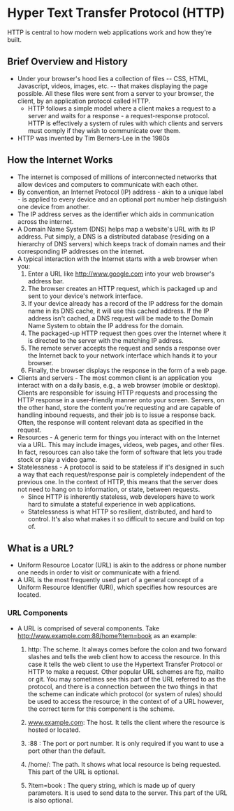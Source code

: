 # Hyper Text Transfer Protocol (HTTP)

HTTP is central to how modern web applications work and how they're built. 

## Brief Overview and History

* Under your browser's hood lies a collection of files -- CSS, HTML, Javascript, videos, images, etc. -- that makes displaying the page possible. All these files were sent from a server to your browser, the client, by an application protocol called HTTP.
    * HTTP follows a simple model where a client makes a request to a server and waits for a response - a request-response protocol. HTTP is effectively a system of rules with which clients and servers must comply if they wish to communicate over them.
* HTTP was invented by Tim Berners-Lee in the 1980s

## How the Internet Works

* The internet is composed of millions of interconnected networks that allow devices and computers to communicate with each other.
* By convention, an Internet Protocol (IP) address - akin to a unique label - is applied to every device and an optional port number help distinguish one device from another.
* The IP address serves as the identifier which aids in communication across the internet.
* A Domain Name System (DNS) helps map a website's URL with its IP address. Put simply, a DNS is a distributed database (residing on a hierarchy of DNS servers) which keeps track of domain names and their corresponding IP addresses on the internet.
* A typical interaction with the Internet starts with a web browser when you:
    1. Enter a URL like http://www.google.com into your web browser's address bar.
    2. The browser creates an HTTP request, which is packaged up and sent to your device's network interface.
    3. If your device already has a record of the IP address for the domain name in its DNS cache, it will use this cached address. If the IP address isn't cached, a DNS request will be made to the Domain Name System to obtain the IP address for the domain.
    4. The packaged-up HTTP request then goes over the Internet where it is directed to the server with the matching IP address.
    5. The remote server accepts the request and sends a response over the Internet back to your network interface which hands it to your browser.
    6. Finally, the browser displays the response in the form of a web page.
* Clients and servers - The most common client is an application you interact with on a daily basis, e.g., a web browser (mobile or desktop). Clients are responsible for issuing HTTP requests and processing the HTTP response in a user-friendly manner onto your screen. Servers, on the other hand, store the content you're requesting and are capable of handling inbound requests, and their job is to issue a response back. Often, the response will content relevant data as specified in the request.
* Resources - A generic term for things you interact with on the Internet via a URL. This may include images, videos, web pages, and other files. In fact, resources can also take the form of software that lets you trade stock or play a video game.
* Statelessness - A protocol is said to be stateless if it's designed in such a way that each request/response pair is completely independent of the previous one. In the context of HTTP, this means that the server does not need to hang on to information, or state, between requests.
    * Since HTTP is inherently stateless, web developers have to work hard to simulate a stateful experience in web applications.
    * Statelessness is what HTTP so resilient, distributed, and hard to control. It's also what makes it so difficult to secure and build on top of.

## What is a URL?
* Uniform Resource Locator (URL) is akin to the address or phone number one needs in order to visit or communicate with a friend.
* A URL is the most frequently used part of a general concept of a Uniform Resource Identifier (URI), which specifies how resources are located.
### URL Components
* A URL is comprised of several components. Take http://www.example.com:88/home?item=book as an example:
    1. http: The scheme. It always comes before the colon and two forward slashes and tells the web client how to access the resource. In this case it tells the web client to use the Hypertext Transfer Protocol or HTTP to make a request. Other popular URL schemes are ftp, mailto or git. You may sometimes see this part of the URL referred to as the protocol, and there is a connection between the two things in that the scheme can indicate which protocol (or system of rules) should be used to access the resource; in the context of of a URL however, the correct term for this component is the scheme.

    2. www.example.com: The host. It tells the client where the resource is hosted or located.

    3. :88 : The port or port number. It is only required if you want to use a port other than the default.

    4. /home/: The path. It shows what local resource is being requested. This part of the URL is optional.

    5. ?item=book : The query string, which is made up of query parameters. It is used to send data to the server. This part of the URL is also optional.


